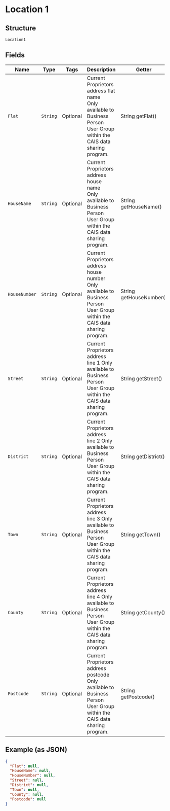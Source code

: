 
# Location 1

## Structure

`Location1`

## Fields

| Name | Type | Tags | Description | Getter | Setter |
|  --- | --- | --- | --- | --- | --- |
| `Flat` | `String` | Optional | Current Proprietors address flat name<br>Only available to Business Person User Group within the CAIS data sharing program. | String getFlat() | setFlat(String flat) |
| `HouseName` | `String` | Optional | Current Proprietors address house name<br>Only available to Business Person User Group within the CAIS data sharing program. | String getHouseName() | setHouseName(String houseName) |
| `HouseNumber` | `String` | Optional | Current Proprietors address house number Only available to Business Person User Group within the CAIS data sharing program. | String getHouseNumber() | setHouseNumber(String houseNumber) |
| `Street` | `String` | Optional | Current Proprietors address line 1 Only available to Business Person User Group within the CAIS data sharing program. | String getStreet() | setStreet(String street) |
| `District` | `String` | Optional | Current Proprietors address line 2 Only available to Business Person User Group within the CAIS data sharing program. | String getDistrict() | setDistrict(String district) |
| `Town` | `String` | Optional | Current Proprietors address line 3 Only available to Business Person User Group within the CAIS data sharing program. | String getTown() | setTown(String town) |
| `County` | `String` | Optional | Current Proprietors address line 4 Only available to Business Person User Group within the CAIS data sharing program. | String getCounty() | setCounty(String county) |
| `Postcode` | `String` | Optional | Current Proprietors address postcode Only available to Business Person User Group within the CAIS data sharing program. | String getPostcode() | setPostcode(String postcode) |

## Example (as JSON)

```json
{
  "Flat": null,
  "HouseName": null,
  "HouseNumber": null,
  "Street": null,
  "District": null,
  "Town": null,
  "County": null,
  "Postcode": null
}
```


